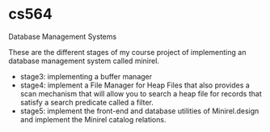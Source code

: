 cs564
=====

Database Management Systems  

These are the different stages of my course project of implementing an database management system called minirel.  

- stage3: implementing a buffer manager 
- stage4: implement a File Manager for Heap Files that also provides a scan mechanism that will allow you to search a heap
file for records that satisfy a search predicate called a filter.  
- stage5: implement the front-end and database utilities of Minirel.design and implement the Minirel catalog relations.
